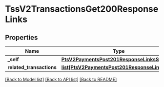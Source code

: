 # TssV2TransactionsGet200ResponseLinks

## Properties
Name | Type | Description | Notes
------------ | ------------- | ------------- | -------------
**_self** | [**PtsV2PaymentsPost201ResponseLinksSelf**](PtsV2PaymentsPost201ResponseLinksSelf.md) |  | [optional] 
**related_transactions** | [**list[PtsV2PaymentsPost201ResponseLinksSelf]**](PtsV2PaymentsPost201ResponseLinksSelf.md) |  | [optional] 

[[Back to Model list]](../README.md#documentation-for-models) [[Back to API list]](../README.md#documentation-for-api-endpoints) [[Back to README]](../README.md)


